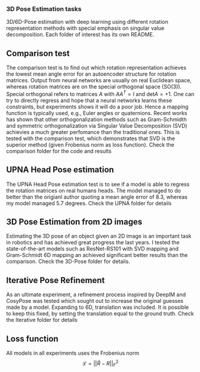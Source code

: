 ### 3D Pose Estimation tasks
3D/6D-Pose estimation with deep learning using different rotation representation methods with special emphasis on singular value decomposition. Each folder of interest has its own README.

## Comparison test
The comparison test is to find out which rotation representation achieves the lowest mean angle error for an autoencoder structure for rotation matrices. Output from neural networks are usually on real Euclidean space, whereas rotation matrices are on the special orthogonal space (SO(3)). Special orthogonal refers to matrices $A$ with $AA^T = I$ and $\mathrm{det} A = +1$. One can try to directly regress and hope that a neural networks learns these constraints, but experiments shows it will do a poor job. Hence a mapping function is typically used, e.g., Euler angles or quaternions. Recent works has shown that other orthogonalization methods such as Gram-Schmidth and symmetric orthogonalization via Singular Value Decomposition (SVD) achievies a much greater perfomance than the traditional ones. This is tested with the comparison test, which demonstrates that SVD is the superior method (given Frobenius norm as loss function). Check the comparison folder for the code and results


## UPNA Head Pose estimation
The UPNA Head Pose estimation test is to see if a model is able to regress the rotation matrices on real humans heads. The model managed to do better than the origianl author quoting a mean angle error of 8.3, whereas my model managed 5.7 degrees. Check the UPNA folder for details


## 3D Pose Estimation from 2D images
Estimating the 3D pose of an object given an 2D image is an important task in robotics and has achieved great progress the last years. I tested the state-of-the-art models such as ResNet-RS101 with SVD mapping and Gram-Schmidt 6D mapping an achieved significant better results than the comparison. Check the 3D-Pose folder for details.

## Iterative Pose Refinement
As an ultimate experiment, a refinement process inspired by DeepIM and CosyPose was tested which sought out to increase the original guesses made by a model. Expanding to 6D, translation was included. It is possible to keep this fixed, by setting the translation equal to the ground truth. Check the Iterative folder for details

## Loss function
All models in all experiments uses the Frobenius norm
$$\mathcal{L} = ||\hat{R}-R||_F^2$$
